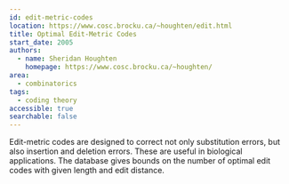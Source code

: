 ```yaml
---
id: edit-metric-codes
location: https://www.cosc.brocku.ca/~houghten/edit.html
title: Optimal Edit-Metric Codes
start_date: 2005
authors:
  - name: Sheridan Houghten
    homepage: https://www.cosc.brocku.ca/~houghten/
area:
  - combinatorics
tags:
  - coding theory
accessible: true
searchable: false
---
```


Edit-metric codes are designed to correct not only substitution errors, but also insertion and deletion errors. These are useful in biological applications.  The database gives bounds on the number of optimal edit codes with given length and edit distance.